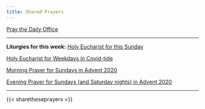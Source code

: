 ```yaml
---
title: Shared Prayers
---
```


[Pray the Daily Office](daily/)

-------------

**Liturgies for this week:**
[Holy Eucharist for this Sunday](archive/he-current)

[Holy Eucharist for Weekdays in Covid-tide](archive/he-covid-weekday)

[Morning Prayer for Sundays in Advent 2020](archive/mp-sunday-advent)

[Evening Prayer for Sundays (and Saturday nights) in Advent 2020](archive/ep-sunday-advent)

------------

{{< sharetheseprayers >}}
